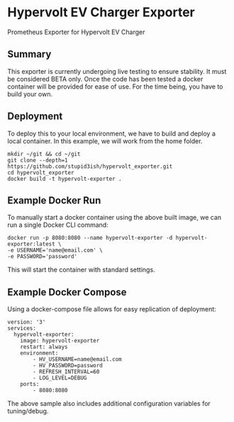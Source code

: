 # Hypervolt EV Charger Exporter
Prometheus Exporter for Hypervolt EV Charger

## Summary

This exporter is currently undergoing live testing to ensure stability. It must be considered BETA only.
Once the code has been tested a docker container will be provided for ease of use. For the time being, you have to build your own.

## Deployment

To deploy this to your local environment, we have to build and deploy a local container. In this example, we will work from the home folder.

```
mkdir ~/git && cd ~/git
git clone --depth=1 https://github.com/stupid3ish/hypervolt_exporter.git
cd hypervolt_exporter
docker build -t hypervolt-exporter .
```

## Example Docker Run

To manually start a docker container using the above built image, we can run a single Docker CLI command:

```
docker run -p 8080:8080 --name hypervolt-exporter -d hypervolt-exporter:latest \
-e USERNAME='name@email.com' \
-e PASSWORD='password'
```

This will start the container with standard settings.

## Example Docker Compose

Using a docker-compose file allows for easy replication of deployment:

```
version: '3'
services:
  hypervolt-exporter:
    image: hypervolt-exporter
    restart: always
    environment:
        - HV_USERNAME=name@email.com
        - HV_PASSWORD=password
        - REFRESH_INTERVAL=60
        - LOG_LEVEL=DEBUG
    ports:
        - 8080:8080
```

The above sample also includes additional configuration variables for tuning/debug.
